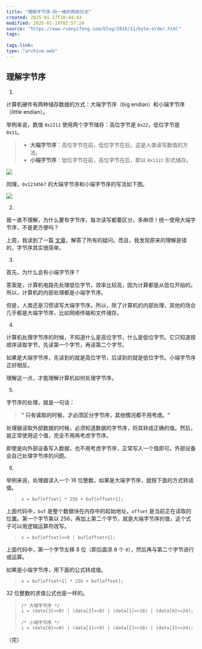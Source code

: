 ```yaml
---
title: "理解字节序-阮一峰的网络日志"
created: 2025-01-17T10:44:43
modified: 2025-01-19T02:57:24
source: "https://www.ruanyifeng.com/blog/2016/11/byte-order.html"
tags:
  
tags-link:
type: "archive-web"
---
```


## 理解字节序

1.

计算机硬件有两种储存数据的方式：大端字节序（big endian）和小端字节序（little endian）。

举例来说，数值 `0x2211` 使用两个字节储存：高位字节是 `0x22`，低位字节是 `0x11`。

> - **大端字节序**：高位字节在前，低位字节在后，这是人类读写数值的方法。
> - **小端字节序**：低位字节在前，高位字节在后，即以 `0x1122` 形式储存。

![](https://www.ruanyifeng.com/blogimg/asset/2016/bg2016112202.jpg)

同理，`0x1234567` 的大端字节序和小端字节序的写法如下图。

![](https://www.ruanyifeng.com/blogimg/asset/2016/bg2016112201.gif)

2.

我一直不理解，为什么要有字节序，每次读写都要区分，多麻烦！统一使用大端字节序，不是更方便吗？

上周，我读到了一篇 [文章](http://blog.erratasec.com/2016/11/how-to-teach-endian.html)，解答了所有的疑问。而且，我发现原来的理解是错的，字节序其实很简单。

3.

首先，为什么会有小端字节序？

答案是，计算机电路先处理低位字节，效率比较高，因为计算都是从低位开始的。所以，计算机的内部处理都是小端字节序。

但是，人类还是习惯读写大端字节序。所以，除了计算机的内部处理，其他的场合几乎都是大端字节序，比如网络传输和文件储存。

4.

计算机处理字节序的时候，不知道什么是高位字节，什么是低位字节。它只知道按顺序读取字节，先读第一个字节，再读第二个字节。

如果是大端字节序，先读到的就是高位字节，后读到的就是低位字节。小端字节序正好相反。

理解这一点，才能理解计算机如何处理字节序。

5.

字节序的处理，就是一句话：

> **" 只有读取的时候，才必须区分字节序，其他情况都不用考虑。"**

处理器读取外部数据的时候，必须知道数据的字节序，将其转成正确的值。然后，就正常使用这个值，完全不用再考虑字节序。

即使是向外部设备写入数据，也不用考虑字节序，正常写入一个值即可。外部设备会自己处理字节序的问题。

6.

举例来说，处理器读入一个 16 位整数。如果是大端字节序，就按下面的方式转成值。

> ```clike
> x = buf[offset] * 256 + buf[offset+1];
> ```

上面代码中，`buf` 是整个数据块在内存中的起始地址，`offset` 是当前正在读取的位置。第一个字节乘以 256，再加上第二个字节，就是大端字节序的值，这个式子可以用逻辑运算符改写。

> ```clike
> x = buf[offset]<<8 | buf[offset+1];
> ```

上面代码中，第一个字节左移 8 位（即后面添 8 个 `0`），然后再与第二个字节进行或运算。

如果是小端字节序，用下面的公式转成值。

> ```clike
> x = buf[offset+1] * 256 + buf[offset];
> ```

32 位整数的求值公式也是一样的。

> ```clike
> /* 大端字节序 */
> i = (data[3]<<0) | (data[2]<<8) | (data[1]<<16) | (data[0]<<24);
> 
> /* 小端字节序 */
> i = (data[0]<<0) | (data[1]<<8) | (data[2]<<16) | (data[3]<<24);
> ```

（完）

